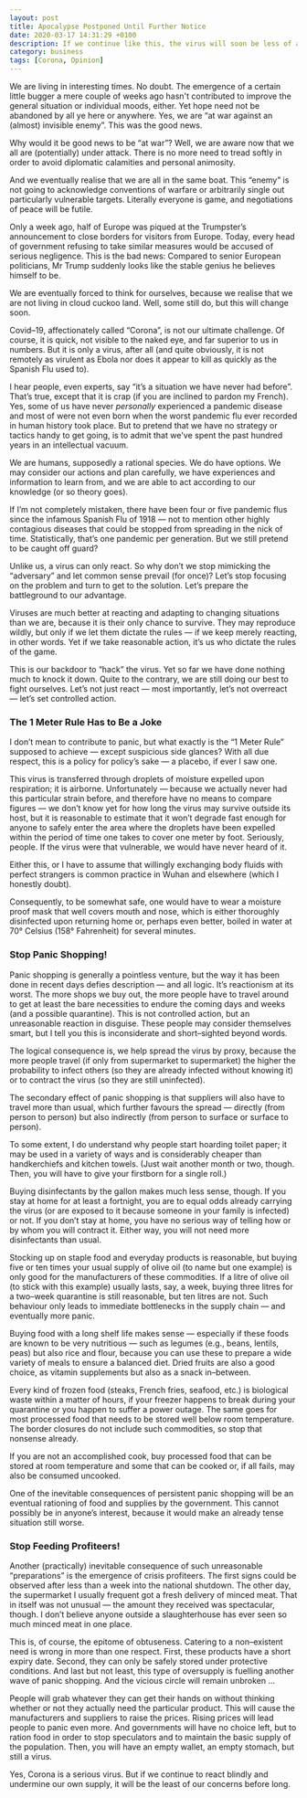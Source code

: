 ```yaml
---
layout: post
title: Apocalypse Postponed Until Further Notice
date: 2020-03-17 14:31:29 +0100
description: If we continue like this, the virus will soon be less of a problem than our response to it.
category: business
tags: [Corona, Opinion]
---
```

We are living in interesting times. No doubt. The emergence of a certain little bugger a mere couple of weeks ago hasn't contributed to improve the general situation or individual moods, either. Yet hope need not be abandoned by all ye here or anywhere. Yes, we are “at war against an (almost) invisible enemy”. This was the good news.<!--more-->

Why would it be good news to be “at war”? Well, we are aware now that we all are (potentially) under attack. There is no more need to tread softly in order to avoid diplomatic calamities and personal animosity.

And we eventually realise that we are all in the same boat. This “enemy” is not going to acknowledge conventions of warfare or arbitrarily single out particularly vulnerable targets. Literally everyone is game, and negotiations of peace will be futile.

Only a week ago, half of Europe was piqued at the Trumpster’s announcement to close borders for visitors from Europe. Today, every head of government refusing to take similar measures would be accused of serious negligence. This is the bad news: Compared to senior European politicians, Mr Trump suddenly looks like the stable genius he believes himself to be.

We are eventually forced to think for ourselves, because we realise that we are not living in cloud cuckoo land. Well, some still do, but this will change soon.

Covid–19, affectionately called “Corona”, is not our ultimate challenge. Of course, it is quick, not visible to the naked eye, and far superior to us in numbers. But it is only a virus, after all (and quite obviously, it is not remotely as virulent as Ebola nor does it appear to kill as quickly as the Spanish Flu used to).

I hear people, even experts, say “it’s a situation we have never had before”. That’s true, except that it is crap (if you are inclined to pardon my French). Yes, some of us have never <em>personally</em> experienced a pandemic disease and most of were not even born when the worst pandemic flu ever recorded in human history took place. But to pretend that we have no strategy or tactics handy to get going, is to admit that we've spent the past hundred years in an intellectual vacuum.

We are humans, supposedly a rational species. We do have options. We may consider our actions and plan carefully, we have experiences and information to learn from, and we are able to act according to our knowledge (or so theory goes).

If I’m not completely mistaken, there have been four or five pandemic flus since the infamous Spanish Flu of 1918 — not to mention other highly contagious diseases that could be stopped from spreading in the nick of time. Statistically, that’s one pandemic per generation. But we still pretend to be caught off guard?

Unlike us, a virus can only react. So why don’t we stop mimicking the “adversary” and let common sense prevail (for once)? Let’s stop focusing on the problem and turn to get to the solution. Let’s prepare the battleground to our advantage.

Viruses are much better at reacting and adapting to changing situations than we are, because it is their only chance to survive. They may reproduce wildly, but only if we let them dictate the rules — if we keep merely reacting, in other words. Yet if we take reasonable action, it’s us who dictate the rules of the game.

This is our backdoor to “hack” the virus. Yet so far we have done nothing much to knock it down. Quite to the contrary, we are still doing our best to fight ourselves. Let’s not just react — most importantly, let’s not overreact — let’s set controlled action.

### The 1 Meter Rule Has to Be a Joke

I don’t mean to contribute to panic, but what exactly is the “1 Meter Rule” supposed to achieve — except suspicious side glances? With all due respect, this is a policy for policy’s sake — a placebo, if ever I saw one.

This virus is transferred through droplets of moisture expelled upon respiration; it is airborne. Unfortunately — because we actually never had this particular strain before, and therefore have no means to compare figures — we don’t know yet for how long the virus may survive outside its host, but it is reasonable to estimate that it won’t degrade fast enough for anyone to safely enter the area where the droplets have been expelled within the period of time one takes to cover one meter by foot. Seriously, people. If the virus were that vulnerable, we would have never heard of it.

Either this, or I have to assume that willingly exchanging body fluids with perfect strangers is common practice in Wuhan and elsewhere (which I honestly doubt).

Consequently, to be somewhat safe, one would have to wear a moisture proof mask that well covers mouth and nose, which is either thoroughly disinfected upon returning home or, perhaps even better, boiled in water at 70&deg; Celsius (158&deg; Fahrenheit) for several minutes.


### Stop Panic Shopping!

Panic shopping is generally a pointless venture, but the way it has been done in recent days defies description — and all logic. It’s reactionism at its worst. The more shops we buy out, the more people have to travel around to get at least the bare necessities to endure the coming days and weeks (and a possible quarantine). This is not controlled action, but an unreasonable reaction in disguise. These people may consider themselves smart, but I tell you this is inconsiderate and short–sighted beyond words.

The logical consequence is, we help spread the virus by proxy, because the more people travel (if only from supermarket to supermarket) the higher the probability to infect others (so they are already infected without knowing it) or to contract the virus (so they are still uninfected).

The secondary effect of panic shopping is that suppliers will also have to travel more than usual, which further favours the spread — directly (from person to person) but also indirectly (from person to surface or surface to person).

To some extent, I do understand why people start hoarding toilet paper; it may be used in a variety of ways and is considerably cheaper than handkerchiefs and kitchen towels. (Just wait another month or two, though. Then, you will have to give your firstborn for a single roll.)

Buying disinfectants by the gallon makes much less sense, though. If you stay at home for at least a fortnight, you are to equal odds already carrying the virus (or are exposed to it because someone in your family is infected) or not. If you don’t stay at home, you have no serious way of telling how or by whom you will contract it. Either way, you will not need more disinfectants than usual.

Stocking up on staple food and everyday products is reasonable, but buying five or ten times your usual supply of olive oil (to name but one example) is only good for the manufacturers of these commodities. If a litre of olive oil (to stick with this example) usually lasts, say, a week, buying three litres for a two–week quarantine is still reasonable, but ten litres are not. Such behaviour only leads to immediate bottlenecks in the supply chain — and eventually more panic.

Buying food with a long shelf life makes sense — especially if these foods are known to be very nutritious — such as legumes (<abbr>e.g.</abbr>, beans, lentils, peas) but also rice and flour, because you can use these to prepare a wide variety of meals to ensure a balanced diet. Dried fruits are also a good choice, as vitamin supplements but also as a snack in–between.

Every kind of frozen food (steaks, French fries, seafood, <abbr>etc.</abbr>) is biological waste within a matter of hours, if your freezer happens to break during your quarantine or you happen to suffer a power outage. The same goes for most processed food that needs to be stored well below room temperature. The border closures do not include such commodities, so stop that nonsense already.

If you are not an accomplished cook, buy processed food that can be stored at room temperature and some that can be cooked or, if all fails, may also be consumed uncooked.

One of the inevitable consequences of persistent panic shopping will be an eventual rationing of food and supplies by the government. This cannot possibly be in anyone’s interest, because it would make an already tense situation still worse.

### Stop Feeding Profiteers!

Another (practically) inevitable consequence of such unreasonable “preparations” is the emergence of crisis profiteers. The first signs could be observed after less than a week into the national shutdown. The other day, the supermarket I usually frequent got a fresh delivery of minced meat. That in itself was not unusual — the amount they received was spectacular, though. I don’t believe anyone outside a slaughterhouse has ever seen so much minced meat in one place.

This is, of course, the epitome of obtuseness. Catering to a non–existent need is wrong in more than one respect. First, these products have a short expiry date. Second, they can only be safely stored under protective conditions. And last but not least, this type of oversupply is fuelling another wave of panic shopping. And the vicious circle will remain unbroken …

People will grab whatever they can get their hands on without thinking whether or not they actually need the particular product. This will cause the manufacturers and suppliers to raise the prices. Rising prices will lead people to panic even more. And governments will have no choice left, but to ration food in order to stop speculators and to maintain the basic supply of the population. Then, you will have an empty wallet, an empty stomach, but still a virus.

Yes, Corona is a serious virus. But if we continue to react blindly and undermine our own supply, it will be the least of our concerns before long.
